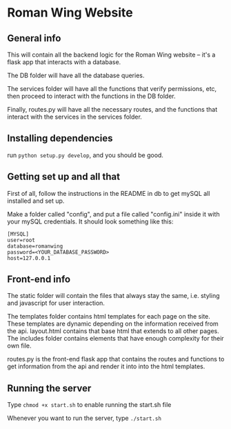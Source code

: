 # Roman Wing Website

## General info
This will contain all the backend logic for the Roman Wing website – it's a flask app that interacts with a database.

The DB folder will have all the database queries.

The services folder will have all the functions that verify permissions, etc, then proceed to interact with the functions in the DB folder.

Finally, routes.py will have all the necessary routes, and the functions that interact with the services in the services folder.

## Installing dependencies

run `python setup.py develop`, and you should be good.

## Getting set up and all that

First of all, follow the instructions in the README in db to get mySQL all installed and set up.

Make a folder called "config", and put a file called "config.ini" inside it with your mySQL credentials. It should look something like this:
```
[MYSQL]
user=root
database=romanwing
password=<YOUR_DATABASE_PASSWORD>
host=127.0.0.1
```

## Front-end info

The static folder will contain the files that always stay the same, i.e. styling and javascript for user interaction.

The templates folder contains html templates for each page on the site. These templates are dynamic depending on the information received from the api. layout.html contains that base html that extends to all other pages. The includes folder contains elements that have enough complexity for their own file.

routes.py is the front-end flask app that contains the routes and functions to get information from the api and render it into into the html templates.

## Running the server

Type `chmod +x start.sh` to enable running the start.sh file

Whenever you want to run the server, type `./start.sh`
